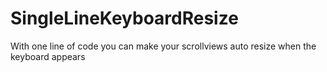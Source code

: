 # SingleLineKeyboardResize
With one line of code you can make your scrollviews auto resize when the keyboard appears
